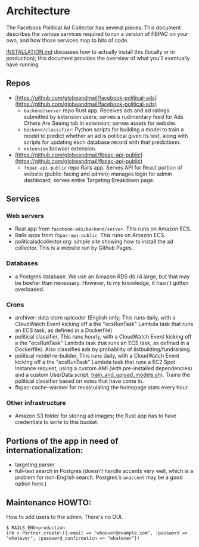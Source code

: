Architecture
============

The Facebook Political Ad Collector has several pieces. This document describes the various services required to run a version of FBPAC on your own, and how those services map to bits of code.

[INSTALLATION.md](INSTALLATION.md) discusses how to actually install this (locally or in production); this document provides the overview of what you'll eventually have running.

Repos
-----
- [https://github.com/globeandmail/facebook-political-ads](https://github.com/globeandmail/facebook-political-ads)
	- `backend/server` repo Rust app. Receives ads and ad ratings submitted by extension users; serves a rudimentary feed for Ads Others Are Seeing tab in extension; serves assets for website.
	- `backend/classifier`: Python scripts for building a model to train a model to predict whether an ad is political given its text, along with scripts for updating each database record with that predictionn.
	- `extension` browser extension.
- [https://github.com/globeandmail/fbpac-api-public](https://github.com/globeandmail/fbpac-api-public)
  - `fbpac-api-public` repo Rails app. Serves API for React portion of website (public-facing and admin); manages login for admin dashboard; serves entire Targeting Breakdown page.

Services
---------

### Web servers

- Rust app from `facebook-ads/backend/server`. This runs on Amazon ECS.
- Rails apps from `fbpac-api-public`. This runs on Amazon ECS.
- politicaladcollector.org: simple site showing how to install the ad collector. This is a website run by Github Pages.

### Databases

- a Postgres database. We use an Amazon RDS db.r4.large, but that may be beefier than necessary. However, to my knowledge, it hasn't gotten overloaded.

### Crons
- archiver: data store uploader (English only; This runs daily, with a CloudWatch Event kicking off a the "ecsRunTask" Lambda task that runs an ECS task, as defined in a Dockerfile)
- political classifier, This runs hourly, with a CloudWatch Event kicking off a the "ecsRunTask" Lambda task that runs an ECS task, as defined in a Dockerfile). Also classifies ads by probability of listbuilding/fundraising.
- political model re-builder, This runs daily, with a CloudWatch Event kicking off a the "ecsRunTask" Lambda task that runs a EC2 Spot Instance request, using a custom AMI (with pre-installed dependencies) and a custom UserData script, [train_and_upload_models.sh](backend/classifier/train_and_upload_models.sh)). Trains the political classifier based on votes that have come in.
- fbpac-cache-warmer for recalculating the homepage stats every hour.

### Other infrastructure
 - Amazon S3 folder for storing ad images; the Rust app has to have credentials to write to this bucket.

Portions of the app in need of internationalization:
----------------------------------------------------
 - targeting parser
 - full-text search in Postgres (doesn't handle accents very well, which is a problem for non-English search. Postgres's `unaccent` may be a good option here.)

Maintenance HOWTO:
------------
How to add users to the admin. There's no GUI.
````
$ RAILS_ENV=production
irb > Partner.create!({:email => "whoever@example.com", :password => "whatever", :password_confirmation => "whatever"})
````
